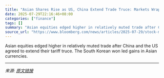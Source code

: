```yaml
---
title: "Asian Shares Rise as US, China Extend Trade Truce: Markets Wrap"
date: 2025-07-29T22:16:46+08:00
categories: ["finance"]
tags: []
summary: "Asian equities edged higher in relatively muted trade after China and the US agreed to extend their tariff truce. The South Korean won led gains in Asian currencies."
source_url: "https://www.bloomberg.com/news/articles/2025-07-29/stock-market-today-dow-s-p-live-updates"
---
```


Asian equities edged higher in relatively muted trade after China and the US agreed to extend their tariff truce. The South Korean won led gains in Asian currencies.

---

*来源: [原文链接](https://www.bloomberg.com/news/articles/2025-07-29/stock-market-today-dow-s-p-live-updates)*
